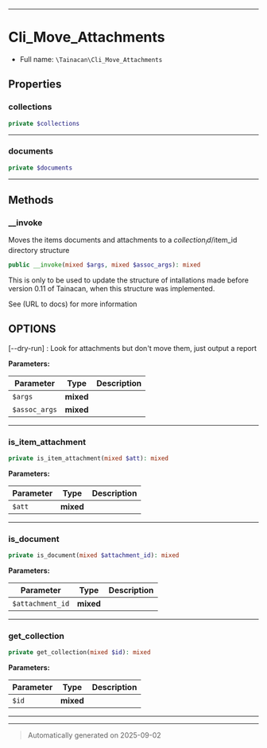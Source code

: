 ***

# Cli_Move_Attachments





* Full name: `\Tainacan\Cli_Move_Attachments`



## Properties


### collections



```php
private $collections
```






***

### documents



```php
private $documents
```






***

## Methods


### __invoke

Moves the items documents and attachments to a $collection_id/$item_id directory structure

```php
public __invoke(mixed $args, mixed $assoc_args): mixed
```

This is only to be used to update the structure of intallations made before version 0.11 of Tainacan, when
this structure was implemented.

See (URL to docs) for more information

## OPTIONS

[--dry-run]
: Look for attachments but don't move them, just output a report






**Parameters:**

| Parameter | Type | Description |
|-----------|------|-------------|
| `$args` | **mixed** |  |
| `$assoc_args` | **mixed** |  |





***

### is_item_attachment



```php
private is_item_attachment(mixed $att): mixed
```








**Parameters:**

| Parameter | Type | Description |
|-----------|------|-------------|
| `$att` | **mixed** |  |





***

### is_document



```php
private is_document(mixed $attachment_id): mixed
```








**Parameters:**

| Parameter | Type | Description |
|-----------|------|-------------|
| `$attachment_id` | **mixed** |  |





***

### get_collection



```php
private get_collection(mixed $id): mixed
```








**Parameters:**

| Parameter | Type | Description |
|-----------|------|-------------|
| `$id` | **mixed** |  |





***


***
> Automatically generated on 2025-09-02
